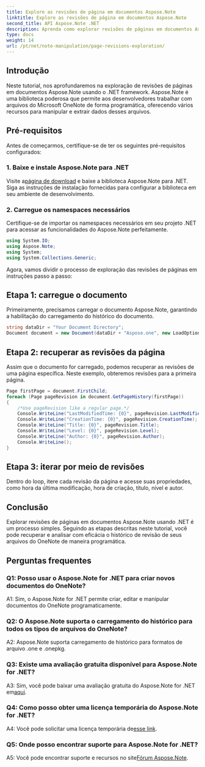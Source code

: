 ```yaml
---
title: Explore as revisões de página em documentos Aspose.Note
linktitle: Explore as revisões de página em documentos Aspose.Note
second_title: API Aspose.Note .NET
description: Aprenda como explorar revisões de páginas em documentos Aspose.Note usando o .NET framework com orientação passo a passo.
type: docs
weight: 14
url: /pt/net/note-manipulation/page-revisions-exploration/
---
```

## Introdução

Neste tutorial, nos aprofundaremos na exploração de revisões de páginas em documentos Aspose.Note usando o .NET framework. Aspose.Note é uma biblioteca poderosa que permite aos desenvolvedores trabalhar com arquivos do Microsoft OneNote de forma programática, oferecendo vários recursos para manipular e extrair dados desses arquivos.

## Pré-requisitos

Antes de começarmos, certifique-se de ter os seguintes pré-requisitos configurados:

### 1. Baixe e instale Aspose.Note para .NET

 Visite a[página de download](https://releases.aspose.com/note/net/) e baixe a biblioteca Aspose.Note para .NET. Siga as instruções de instalação fornecidas para configurar a biblioteca em seu ambiente de desenvolvimento.

### 2. Carregue os namespaces necessários

Certifique-se de importar os namespaces necessários em seu projeto .NET para acessar as funcionalidades do Aspose.Note perfeitamente.

```csharp
using System.IO;
using Aspose.Note;
using System;
using System.Collections.Generic;
```

Agora, vamos dividir o processo de exploração das revisões de páginas em instruções passo a passo:

## Etapa 1: carregue o documento

Primeiramente, precisamos carregar o documento Aspose.Note, garantindo a habilitação do carregamento do histórico do documento.

```csharp
string dataDir = "Your Document Directory";
Document document = new Document(dataDir + "Aspose.one", new LoadOptions { LoadHistory = true });
```

## Etapa 2: recuperar as revisões da página

Assim que o documento for carregado, podemos recuperar as revisões de uma página específica. Neste exemplo, obteremos revisões para a primeira página.

```csharp
Page firstPage = document.FirstChild;
foreach (Page pageRevision in document.GetPageHistory(firstPage))
{
    /*Use pageRevision like a regular page.*/
    Console.WriteLine("LastModifiedTime: {0}", pageRevision.LastModifiedTime);
    Console.WriteLine("CreationTime: {0}", pageRevision.CreationTime);
    Console.WriteLine("Title: {0}", pageRevision.Title);
    Console.WriteLine("Level: {0}", pageRevision.Level);
    Console.WriteLine("Author: {0}", pageRevision.Author);
    Console.WriteLine();
}
```

## Etapa 3: iterar por meio de revisões

Dentro do loop, itere cada revisão da página e acesse suas propriedades, como hora da última modificação, hora de criação, título, nível e autor.

## Conclusão

Explorar revisões de páginas em documentos Aspose.Note usando .NET é um processo simples. Seguindo as etapas descritas neste tutorial, você pode recuperar e analisar com eficácia o histórico de revisão de seus arquivos do OneNote de maneira programática.

## Perguntas frequentes

### Q1: Posso usar o Aspose.Note for .NET para criar novos documentos do OneNote?

A1: Sim, o Aspose.Note for .NET permite criar, editar e manipular documentos do OneNote programaticamente.

### Q2: O Aspose.Note suporta o carregamento do histórico para todos os tipos de arquivos do OneNote?

A2: Aspose.Note suporta carregamento de histórico para formatos de arquivo .one e .onepkg.

### Q3: Existe uma avaliação gratuita disponível para Aspose.Note for .NET?

A3: Sim, você pode baixar uma avaliação gratuita do Aspose.Note for .NET em[aqui](https://releases.aspose.com/).

### Q4: Como posso obter uma licença temporária do Aspose.Note for .NET?

 A4: Você pode solicitar uma licença temporária de[esse link](https://purchase.aspose.com/temporary-license/).

### Q5: Onde posso encontrar suporte para Aspose.Note for .NET?

 A5: Você pode encontrar suporte e recursos no site[Fórum Aspose.Note](https://forum.aspose.com/c/note/28).